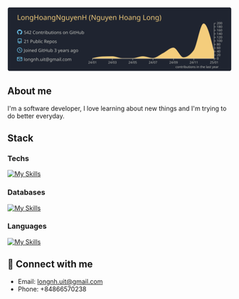 
[![](https://raw.githubusercontent.com/LongHoangNguyenH/LongHoangNguyenH/master/profile-summary-card-output/ayu_mirage/0-profile-details.svg)](https://github.com/vn7n24fzkq/github-profile-summary-cards)

## About me
I'm a software developer, I love learning about new things and I'm trying to do better everyday. 

## Stack 
  ### Techs
   [![My Skills](https://skillicons.dev/icons?i=nestjs,react,docker,graphql,nextjs&theme=light)](https://skillicons.dev)
  ### Databases
  [![My Skills](https://skillicons.dev/icons?i=mysql,mongodb,postgres,prisma&theme=light,typeorm)](https://skillicons.dev)
  ### Languages 
  [![My Skills](https://skillicons.dev/icons?i=java,js,nodejs,ts,go,py&theme=light)](https://skillicons.dev)
  
## 🔗 Connect with me
- Email: longnh.uit@gmail.com
- Phone: +84866570238

